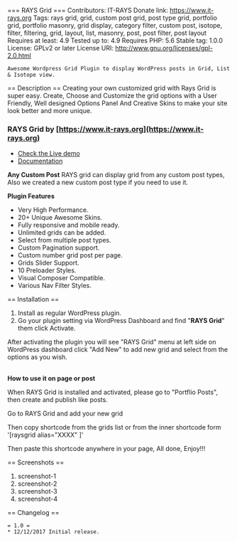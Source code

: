 === RAYS Grid ===
	Contributors: IT-RAYS
	Donate link: https://www.it-rays.org
	Tags: rays grid, grid, custom post grid, post type grid, portfolio grid, portfolio masonry, grid display, category filter, custom post, isotope, filter, filtering, grid, layout, list, masonry, post, post filter, post layout
	Requires at least: 4.9
	Tested up to: 4.9
	Requires PHP: 5.6
	Stable tag: 1.0.0
	License: GPLv2 or later
	License URI: http://www.gnu.org/licenses/gpl-2.0.html

	Awesome Wordpress Grid Plugin to display WordPress posts in Grid, List & Isotope view.

== Description ==
Creating your own customized grid with Rays Grid is super easy. Create, Choose and Customize the grid options with a User Friendly, Well designed Options Panel And Creative Skins to make your site look better and more unique.


### RAYS Grid by  [https://www.it-rays.org](https://www.it-rays.org)

* [Check the Live demo](https://www.it-rays.org/raysgrid/)
* [Documentation](http://www.it-rays.net/docs/raysgrid/)


<strong>Any Custom Post</strong>
RAYS grid can display grid from any custom post types, Also we created a new custom post type if you need to use it.


<strong>Plugin Features</strong>

* Very High Performance.
* 20+ Unique Awesome Skins.
* Fully responsive and mobile ready.
* Unlimited grids can be added.
* Select from multiple post types.
* Custom Pagination support.
* Custom number grid post per page.
* Grids Slider Support.
* 10 Preloader Styles.
* Visual Composer Compatible.
* Various Nav Filter Styles.


== Installation ==

1. Install as regular WordPress plugin.<br />
2. Go your plugin setting via WordPress Dashboard and find "<strong>RAYS Grid</strong>" them click Activate.<br />

After activating the plugin you will see "RAYS Grid" menu at left side on WordPress dashboard click "Add New" to add new grid and select from the options as you wish.<br />

<br />
<strong>How to use it on page or post</strong><br />

When RAYS Grid is installed and activated, please go to "Portflio Posts", then create and publish like posts.<br />

Go to RAYS Grid and add your new grid<br />

Then copy shortcode from the grids list or from the inner shortcode form '[raysgrid  alias="XXXX" ]'<br />

Then paste this shortcode anywhere in your page, All done, Enjoy!!!<br />


== Screenshots ==

1. screenshot-1
2. screenshot-2
3. screenshot-3
4. screenshot-4

== Changelog ==

	= 1.0 =
    * 12/12/2017 Initial release.
